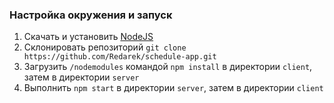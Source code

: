 ### Настройка окружения и запуск
1. Скачать и установить [NodeJS](https://nodejs.org)
2. Склонировать репозиторий `git clone https://github.com/Redarek/schedule-app.git`
3. Загрузить `/nodemodules` командой `npm install` в директории `client`, затем в директории `server`
4. Выполнить `npm start` в директории `server`, затем в директории `client`
